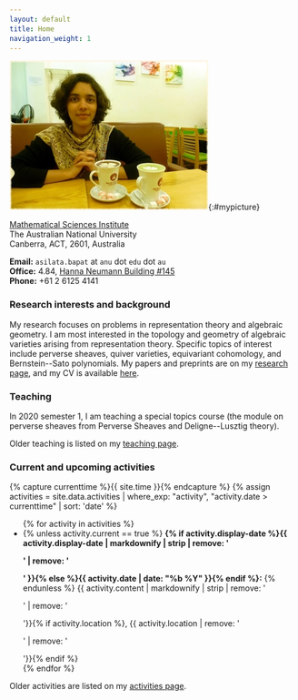 ```yaml
---
layout: default
title: Home
navigation_weight: 1
---
```


<div class="intro">

![Asilata Bapat](assets/asilata-bapat.jpg){:#mypicture}

<div>

[Mathematical Sciences Institute](http://maths.anu.edu.au/)  
The Australian National University  
Canberra, ACT, 2601, Australia


**Email:** `asilata.bapat` at `anu` dot `edu` dot `au`  
**Office:** 4.84, [Hanna Neumann Building #145](http://www.anu.edu.au/maps#show=102872)  
**Phone:** +61 2 6125 4141

</div>

</div>

### Research interests and background

My research focuses on problems in representation theory and algebraic geometry. 
I am most interested in the topology and geometry of algebraic varieties arising from representation theory.
Specific topics of interest include perverse sheaves, quiver varieties, equivariant cohomology, and Bernstein--Sato polynomials.
My papers and preprints are on my [research page](/research), and my CV is available [here](assets/bapat-cv.pdf).

### Teaching
In 2020 semester 1, I am teaching a special topics course (the module on perverse sheaves from Perverse Sheaves and Deligne--Lusztig theory).  

Older teaching is listed on my [teaching page](teaching/).

### Current and upcoming activities

{% capture currenttime %}{{ site.time }}{% endcapture %}
{% assign activities = site.data.activities | where_exp: "activity", "activity.date > currenttime" | sort: 'date' %}
<ul>
{% for activity in activities %}
<li>
{% unless activity.current == true %}
<strong>{% if activity.display-date %}{{ activity.display-date | markdownify | strip | remove: '<p>' | remove: '</p>' }}{% else %}{{ activity.date | date: "%b %Y" }}{% endif %}:</strong>
{% endunless %}
{{ activity.content | markdownify | strip | remove: '<p>' | remove: '</p>'}}{% if activity.location %}, {{ activity.location | remove: '<p>' | remove: '</p>'}}{% endif %}
</li>
{% endfor %}
</ul>

Older activities are listed on my [activities page](activities/).

